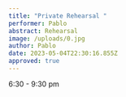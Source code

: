 ```yaml
---
title: "Private Rehearsal "
performer: Pablo
abstract: Rehearsal
image: /uploads/0.jpg
author: Pablo
date: 2023-05-04T22:30:16.855Z
approved: true
---
```

6:30 - 9:30 pm